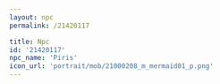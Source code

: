 ```yaml
---
layout: npc
permalink: /21420117

title: Npc
id: '21420117'
npc_name: 'Piris'
icon_url: 'portrait/mob/21000208_m_mermaid01_p.png'
---
```

